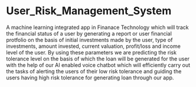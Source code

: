 # User_Risk_Management_System

A machine learning integrated app in Finanace Technology which will track the financial status of a user by generating a report or user financial protfolio on the basis of initial investments made by the user, type of investments, amount invested, current valuation, profit/loss and income level of the user.
By using these parameters we are predicting the risk tolerance level on the basis of which the loan will be generated for the user with the help of our AI enabled voice chatbot which will efficiently carry out the tasks of alerting the users of their low risk tolerance and guiding the users having high risk tolerance for generating loan through our app.
